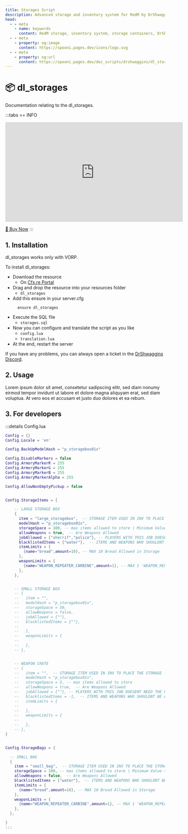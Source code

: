 ```yaml
---
title: Storages Script
description: Advanced storage and inventory system for RedM by DrShwaggins. Create custom storage locations and manage item containers for Red Dead Redemption 2 roleplay servers.
head:
  - - meta
    - name: keywords
      content: RedM storage, inventory system, storage containers, DrShwaggins, item storage, RedM inventory, RDR2 storage, warehouse management
  - - meta
    - property: og:image
      content: https://spooni.pages.dev/icons/logo.svg
  - - meta
    - property: og:url
      content: https://spooni.pages.dev/doc_scripts/drshwaggins/dl_storages
---
```


# 📦 dl_storages
Documentation relating to the dl_storages.

:::tabs
== INFO
<iframe width="560" height="315" src="https://www.youtube.com/embed/JjLrjQpgcGM?si=AswNDJAGUQduWLI1" frameborder="0" allow="accelerometer; autoplay; clipboard-write; encrypted-media; gyroscope; picture-in-picture; web-share" allowfullscreen></iframe>

<a href="https://drshwaggins-scripts.tebex.io/package/5855834" class="button-buy">🛒 Buy Now</a>
:::

## 1. Installation
dl_storages works only with VORP. 

To install dl_storages:
- Download the resource
  - On [Cfx.re Portal](https://portal.cfx.re/)
- Drag and drop the resource into your resources folder
  - `dl_storages`
- Add this ensure in your server.cfg
  ```
    ensure dl_storages
  ```
- Execute the SQL file
  - `storages.sql`
- Now you can configure and translate the script as you like
  - `config.lua`
  - `translation.lua`
- At the end, restart the server

If you have any problems, you can always open a ticket in the [DrShwaggins Discord](https://discord.gg/K9H27J5VaS).

## 2. Usage
Lorem ipsum dolor sit amet, consetetur sadipscing elitr, sed diam nonumy eirmod tempor invidunt ut labore et dolore magna aliquyam erat, sed diam voluptua. At vero eos et accusam et justo duo dolores et ea rebum.

## 3. For developers

:::details Config.lua
```lua
Config = {}
Config.Locale = 'en'

Config.BackUpModelHash = "p_storagebox01x"

Config.DisableMarkers = false
Config.ArmoryMarkerR = 255
Config.ArmoryMarkerG = 255
Config.ArmoryMarkerB = 255
Config.ArmoryMarkerAlpha = 255

Config.AllowNonEmptyPickup = false


Config.StorageItems = {

    -- LARGE STORAGE BOX
    {
      item = "large_storagebox",  -- STORAGE ITEM USED IN INV TO PLACE THE STORAGE
      modelHash = "p_storagebox01x",
      storageSpace = 100, -- max items allowed to store | Minimum Value = 1
      allowWeapons = true,  -- Are Weapons Allowed
      jobAllowed = {"sherrif","police"}, -- PLAYERS WITH THIS JOB DOESENT NEED THE PASSWORD TO OPEN THIS STORAGE TYPE
      blacklistedItems = {"water"},  -- ITEMS AND WEAPONS WHO SHOULDNT BE ALLOWED IN THE STORAGE | if -1 no items are allowed (Weapons still allowed)
      itemLimits = {
        {name="bread",amount=10}, -- MAX 10 Bread Allowed in Storage
      },
      weaponLimits = {
        {name="WEAPON_REPEATER_CARBINE",amount=1}, -- MAX 1 'WEAPON_REPEATER_CARBINE' Allowed in Storage
      },
    },


    -- SMALL STORAGE BOX
    -- {
    --   item = "",
    --   modelHash = "p_storagebox01x",
    --   storageSpace = 50,
    --   allowWeapons = false,
    --   jobAllowed = {""},
    --   blacklistedItems = {""},
    --
    --   },
    --   weaponLimits = {
    --
    --   },
    -- },


    -- WEAPON CRATE
    -- {
    --   item = "",  -- STORAGE ITEM USED IN INV TO PLACE THE STORAGE
    --   modelHash = "p_storagebox01x",
    --   storageSpace = 5, -- max items allowed to store
    --   allowWeapons = true,  -- Are Weapons Allowed
    --   jobAllowed = {""}, -- PLAYERS WITH THIS JOB DOESENT NEED THE PASSWORD TO OPEN THIS STORAGE TYPE
    --   blacklistedItems = -1,  -- ITEMS AND WEAPONS WHO SHOULDNT BE ALLOWED IN THE STORAGE | if -1 no items are allowed (Weapons still allowed)
    --   itemLimits = {
    --
    --   },
    --   weaponLimits = {
    --
    --   },
    -- },
}


Config.StorageBags = {

  -- SMALL BAG
  {
    item = "small_bag",  -- STORAGE ITEM USED IN INV TO PLACE THE STORAGE
    storageSpace = 100, -- max items allowed to store | Minimum Value = 1
    allowWeapons = false,  -- Are Weapons Allowed
    blacklistedItems = {"water"},  -- ITEMS AND WEAPONS WHO SHOULDNT BE ALLOWED IN THE STORAGE | if -1 no items are allowed (Weapons still allowed)
    itemLimits = {
      {name="bread",amount=10}, -- MAX 10 Bread Allowed in Storage
    },
    weaponLimits = {
      {name="WEAPON_REPEATER_CARBINE",amount=1}, -- MAX 1 'WEAPON_REPEATER_CARBINE' Allowed in Storage
    },
  },

}
:::
